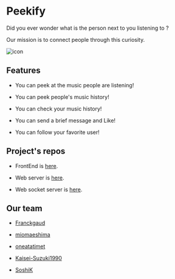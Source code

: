 # Peekify

Did you ever wonder what is the person next to you listening to ?

Our mission is to connect people through this curiosity. 

![icon](./peekify.ico)

## Features

 - You can peek at the music people are listening!

 - You can peek people's music history!

 - You can check your music history!

 - You can send a brief message and Like!

 - You can follow your favorite user!

## Project's repos

 - FrontEnd is [here](https://github.com/CC16-TeamExpresso/front).

 - Web server is [here](https://github.com/CC16-TeamExpresso/back).

 - Web socket server is [here](https://github.com/CC16-TeamExpresso/websocket).

 ## Our team

 - [Franckgaud](https://github.com/Franckgaud)

 - [miomaeshima](https://github.com/miomaeshima)

 - [oneatatimet](https://github.com/oneatatimet)

 - [Kaisei-Suzuki1990](https://github.com/Kaisei-Suzuki1990)

 - [SoshiK](https://github.com/SoshiK)